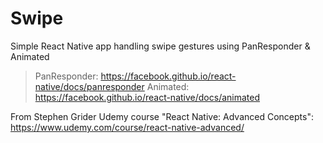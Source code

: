 # Swipe

Simple React Native app handling swipe gestures using PanResponder & Animated

> PanResponder: https://facebook.github.io/react-native/docs/panresponder
> Animated: https://facebook.github.io/react-native/docs/animated

From Stephen Grider Udemy course "React Native: Advanced Concepts":
https://www.udemy.com/course/react-native-advanced/
